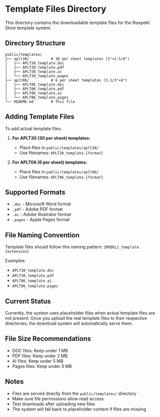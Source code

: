 # Template Files Directory

This directory contains the downloadable template files for the Risepekt Store template system.

## Directory Structure

```
public/templates/
├── aplt30/          # 30 per sheet templates (1"×2-5/8")
│   ├── APLT30_template.doc
│   ├── APLT30_template.pdf
│   ├── APLT30_template.ai
│   └── APLT30_template.pages
├── aplt06/          # 6 per sheet templates (3-1/3"×4")
│   ├── APLT06_template.doc
│   ├── APLT06_template.pdf
│   ├── APLT06_template.ai
│   └── APLT06_template.pages
└── README.md        # This file
```

## Adding Template Files

To add actual template files:

1. **For APLT30 (30 per sheet) templates:**
   - Place files in `public/templates/aplt30/`
   - Use filenames: `APLT30_template.{format}`

2. **For APLT06 (6 per sheet) templates:**
   - Place files in `public/templates/aplt06/`
   - Use filenames: `APLT06_template.{format}`

## Supported Formats

- `.doc` - Microsoft Word format
- `.pdf` - Adobe PDF format
- `.ai` - Adobe Illustrator format
- `.pages` - Apple Pages format

## File Naming Convention

Template files should follow this naming pattern:
`{MODEL}_template.{extension}`

Examples:
- `APLT30_template.doc`
- `APLT30_template.pdf`
- `APLT06_template.ai`
- `APLT06_template.pages`

## Current Status

Currently, the system uses placeholder files when actual template files are not present. Once you upload the real template files to their respective directories, the download system will automatically serve them.

## File Size Recommendations

- DOC files: Keep under 1 MB
- PDF files: Keep under 2 MB  
- AI files: Keep under 5 MB
- Pages files: Keep under 3 MB

## Notes

- Files are served directly from the `public/templates/` directory
- Make sure file permissions allow read access
- Test downloads after uploading new files
- The system will fall back to placeholder content if files are missing
